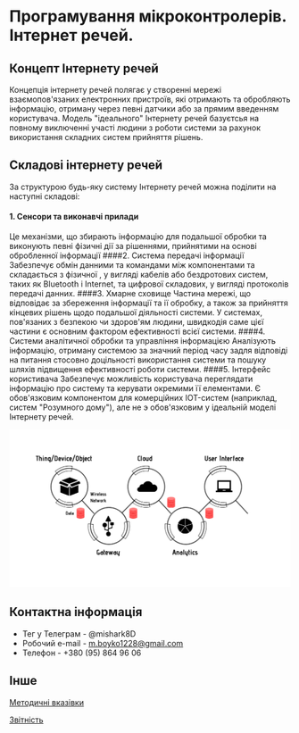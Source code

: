 # Програмування мікроконтролерів. Інтернет речей.

## Концепт Інтернету речей

Концепція інтернету речей полягає у створенні мережі взаємопов'язаних електронних
пристроїв, які отримають та обробляють інформацію, отриману через певні датчики або
за прямим введенням користувача. Модель "ідеального" Інтернету речей базуєтсья на
повному виключенні участі людини з роботи системи за рахунок використання складних
систем прийняття рішень.

## Складові інтернету речей  
За структурою будь-яку систему Інтернету речей можна поділити на наступні складові:

#### 1. Сенсори та виконавчі прилади
Це механізми, що збирають інформацію для подальшої обробки та виконують певні
фізичні дії за рішеннями, прийнятими на основі обробленної інформації
####2. Система передачі інформації
Забезпечує обмін данними та командами між компонентами та складається з фізичної ,
у вигляді кабелів або бездротових систем, таких як Bluetooth і Internet, та
цифрової складових, у вигляді протоколів передачі данних.
####3. Хмарне сховище
Частина мережі, що відповідає за збереження інформації та ії обробку, а також за
прийняття кінцевих рішень щодо подальшої діяльності системи. У системах, пов'язаних
з безпекою чи здоров'ям людини, швидкодія саме цієї частини є основним фактором
ефективності всієї системи.
####4. Системи аналітичної обробки та управління інформацією
Аналізують інформацію, отриману системою за значний період часу задля відповіді на 
питання стосовно доцільності використання системи та пошуку шляхів підвищення
ефективності роботи системи.
####5. Інтерфейс користивача
Забезпечує можливість користувача переглядати інформацію про систему та керувати
окремими її елементами. Є обов'язковим компонентом для комерційних IOT-систем
(наприклад, систем "Розумного дому"), але не э обов'язковим у ідеальній моделі
Інтернету речей.

![Components_Of_IoT_System](https://github.com/HumbleShark/Internet-of-Things/blob/master/assets/images/iot_components.png)


## Контактна інформація
* Тег у Телеграм - @mishark8D
* Робочий e-mail - m.boyko1228@gmail.com
* Телефон - +380 (95) 864 96 06

## Інше
[Методичні вказівки](https://jace-dev.herokuapp.com/design/js-talks#/)

[Звітність](https://drive.google.com/file/d/1A5Pxqb0Esy78t9xhMlkWzzx4chdkXAl2/view?usp=sharing)